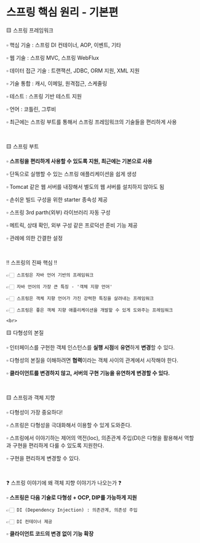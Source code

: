 # 스프링 핵심 원리 - 기본편


🟨 스프링 프레임워크

  ▫️ 핵심 기술 : 스프링 DI 컨테이너, AOP, 이벤트, 기타
  
  ▫️ 웹 기술 : 스프링 MVC, 스프링 WebFlux
  
  ▫️ 데이터 접근 기술 : 트랜잭션, JDBC, ORM 지원, XML 지원
  
  ▫️ 기술 통합 : 캐시, 이메일, 원격접근, 스케줄링
  
  ▫️ 테스트 : 스프링 기반 테스트 지원
  
  ▫️ 언어 : 코틀린, 그루비
  
  ▫️ 최근에는 스프링 부트를 통해서 스프링 프레임워크의 기술들을 편리하게 사용
  
  
<br>
  
🟨 스프링 부트

  ▫️ **스프링을 편리하게 사용할 수 있도록 지원, 최근에는 기본으로 사용**
  
  ▫️ 단독으로 실행할 수 있는 스프링 애플리케이션을 쉽게 생성
  
  ▫️ Tomcat 같은 웹 서버를 내장해서 별도의 웹 서버를 설치하지 않아도 됨
  
  ▫️ 손쉬운 빌드 구성을 위한 starter 종속성 제공
  
  ▫️ 스프링 3rd parth(외부) 라이브러리 자동 구성
  
  ▫️ 메트릭, 상태 확인, 외부 구성 같은 프로덕션 준비 기능 제공
  
  ▫️ 관례에 의한 간결한 설정
  
  <br>
  
  ‼️ 스프링의 진짜 핵심 ‼️
  
    👉🏻 스프링은 자바 언어 기반의 프레임워크
    
    👉🏻 자바 언어의 가장 큰 특징 - '객체 지향 언어'
    
    👉🏻 스프링은 객체 지향 언어가 가진 강력한 특징을 살려내는 프레임워크
    
    👉🏻 스프링은 좋은 객체 지향 애플리케이션을 개발할 수 있게 도와주는 프레임워크
    
    <br>
    
🟨 다형성의 본질

  ▫️ 인터페이스를 구현한 객체 인스턴스를 **실행 시점**에 **유연**하게 **변경**할 수 있다.
  
  ▫️ 다형성의 본질을 이해하려면 **협력**이라는 객체 사이의 관계에서 시작해야 한다.
  
  ▫️ **클라이언트를 변경하지 않고, 서버의 구현 기능을 유연하게 변경할 수 있다.**
  
  
  <br>

🟨 스프링과 객체 지향

  ▫️ 다형성이 가장 중요하다!
  
  ▫️ 스프링은 다형성을 극대화해서 이용할 수 있게 도와준다.
  
  ▫️ 스프링에서 이야기하는 제어의 역전(Ioc), 의존관계 주입(DI)은 다형을 활용해서 역할과 구현을 편리하게 다룰 수 있도록 지원한다.
  
  ▫️ 구현을 편리하게 변경할 수 있다.
  
  
<br>

❓ 스프링 이야기에 왜 객체 지향 이야기가 나오는가 ❓

  ▫️ **스프링은 다음 기술로 다형성 + OCP, DIP를 가능하게 지원**
  
    👉🏻 DI (Dependency Injection) : 의존관계, 의존성 주입
    
    👉🏻 DI 컨테이너 제공
    
  ▫️ **클라이언트 코드의 변경 없이 기능 확장**
  
  

  
  
